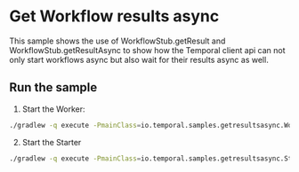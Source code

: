 # Get Workflow results async

This sample shows the use of WorkflowStub.getResult and WorkflowStub.getResultAsync
to show how the Temporal client api can not only start workflows async but also wait for their results 
async as well.

## Run the sample

1. Start the Worker:

```bash
./gradlew -q execute -PmainClass=io.temporal.samples.getresultsasync.Worker
```

2. Start the Starter

```bash
./gradlew -q execute -PmainClass=io.temporal.samples.getresultsasync.Starter
```